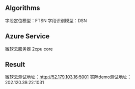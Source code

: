 ## Algorithms
字段定位模型：FTSN
字段识别模型：DSN

## Azure Service
微软云服务器 2cpu core
## Result
微软云测试地址：http://52.179.103.16:5001
实际demo测试地址：202.120.39.22:1031
